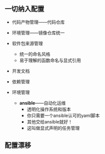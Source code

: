 ## 一切纳入配置
- 代码产物管理——代码仓库
- 环境管理——镜像仓库统一
- 软件包来源管理
	- 统一的命名风格
	- 易于理解的函数命名与显式引用

- 开发文档
- 依赖管理
- 环境管理
	- **ansible**——自动化运维
		- 透明化操作系统和版本
		- 你只需要一个ansible认可的yaml脚本
		- 其他交给ansible就好！
		- 这叫做显式声明的任务管理


## 配置漂移